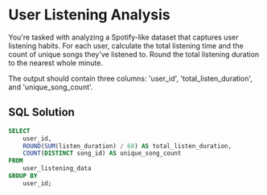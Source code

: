 # User Listening Analysis

You're tasked with analyzing a Spotify-like dataset that captures user listening habits. For each user, calculate the total listening time and the count of unique songs they've listened to. Round the total listening duration to the nearest whole minute.

The output should contain three columns: 'user_id', 'total_listen_duration', and 'unique_song_count'.
## SQL Solution

```sql
SELECT 
    user_id,
    ROUND(SUM(listen_duration) / 60) AS total_listen_duration,
    COUNT(DISTINCT song_id) AS unique_song_count
FROM 
    user_listening_data
GROUP BY 
    user_id;
